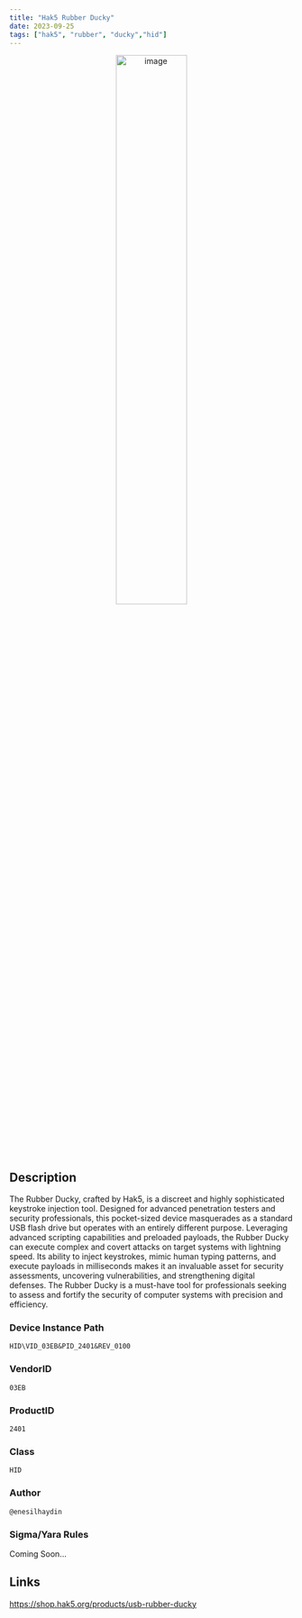 ```yaml
---
title: "Hak5 Rubber Ducky"
date: 2023-09-25
tags: ["hak5", "rubber", "ducky","hid"]
---
```


<p align="center">
  <img src="/images/rubber-ducky.jpg" alt="image" width="50%" height="50%">
</p>

## Description

The Rubber Ducky, crafted by Hak5, is a discreet and highly sophisticated keystroke injection tool. Designed for advanced penetration testers and security professionals, this pocket-sized device masquerades as a standard USB flash drive but operates with an entirely different purpose. Leveraging advanced scripting capabilities and preloaded payloads, the Rubber Ducky can execute complex and covert attacks on target systems with lightning speed. Its ability to inject keystrokes, mimic human typing patterns, and execute payloads in milliseconds makes it an invaluable asset for security assessments, uncovering vulnerabilities, and strengthening digital defenses. The Rubber Ducky is a must-have tool for professionals seeking to assess and fortify the security of computer systems with precision and efficiency.

### Device Instance Path

```text
HID\VID_03EB&PID_2401&REV_0100
```

### VendorID

```text
03EB
```

### ProductID

```text
2401
```
### Class

```text
HID
```
### Author

```text
@enesilhaydin
```

### Sigma/Yara Rules

Coming Soon...

## Links

https://shop.hak5.org/products/usb-rubber-ducky
